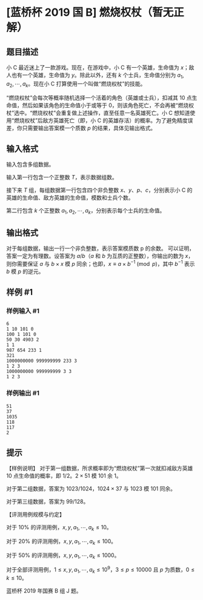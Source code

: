 # [蓝桥杯 2019 国 B] 燃烧权杖（暂无正解）

## 题目描述

小 C 最近迷上了一款游戏。现在，在游戏中，小 C 有一个英雄，生命值为 $x$；敌人也有一个英雄，生命值为 $y$。除此以外，还有 $k$ 个士兵，生命值分别为 $a_1,a_2,\cdots,a_k$。现在小 C 打算使用一个叫做“燃烧权杖”的技能。

“燃烧权杖”会每次等概率随机选择一个活着的角色（英雄或士兵），扣减其 $10$ 点生命值，然后如果该角色的生命值小于或等于 $0$，则该角色死亡，不会再被“燃烧权杖”选中。“燃烧权杖”会重复做上述操作，直至任意一名英雄死亡。小 C 想知道使用“燃烧权杖”后敌方英雄死亡（即，小 C 的英雄存活）的概率。为了避免精度误差，你只需要输出答案模一个质数 $p$ 的结果，具体见输出格式。 

## 输入格式

输入包含多组数据。

输入第一行包含一个正整数 $T$，表示数据组数。

接下来 $T$ 组，每组数据第一行包含四个非负整数 $x$、$y$、$p$、$c$，分别表示小 C 的英雄的生命值、敌方英雄的生命值，模数和士兵个数。

第二行包含 $k$ 个正整数 $a_1,a_2,\cdots,a_k$，分别表示每个士兵的生命值。 

## 输出格式

对于每组数据，输出一行一个非负整数，表示答案模质数 p 的余数。
可以证明，答案一定为有理数。设答案为 $a/b$（$a$ 和 $b$ 为互质的正整数），你输出的数为 $x$，则你需要保证 $a$ 与 $b\times x$ 模 $p$ 同余；也即，$x \equiv a\times b^{-1} \pmod p$，其中 $b^{-1}$ 表示 $b$ 模 $p$ 的逆元。


## 样例 #1

### 样例输入 #1
```
6
1 10 101 0
100 1 101 0
50 30 4903 2
1 1
987 654 233 1
321
1000000000 999999999 233 3
1 2 3
1000000000 999999999 3 3
1 2 3
```

### 样例输出 #1

```
51
37
1035
118
117
2
```

## 提示

【样例说明】
对于第一组数据，所求概率即为“燃烧权杖”第一次就扣减敌方英雄 $10$ 点生命值的概率，即 $1/2$。$2 \times 51$ 模 $101$ 余 $1$。

对于第二组数据，答案为 $1023/1024$，$1024 \times 37$ 与 $1023$ 模 $101$ 同余。

对于第三组数据，答案为 $99/128$。

【评测用例规模与约定】

对于 $10\%$ 的评测用例，$x, y, a_1,\cdots, a_k \le 10$。

对于 $20\%$ 的评测用例，$x, y, a_1,\cdots, a_k \le 100$。

对于 $50\%$ 的评测用例，$x, y, a_1,\cdots, a_k \le 1000$。

对于全部评测用例，$1 ≤ x, y, a_1,\cdots, a_k ≤ 10^9$，$3 \le p \le 10000$ 且 $p$ 为质数，$0 \le k \le 10$。

蓝桥杯 2019 年国赛 B 组 J 题。
